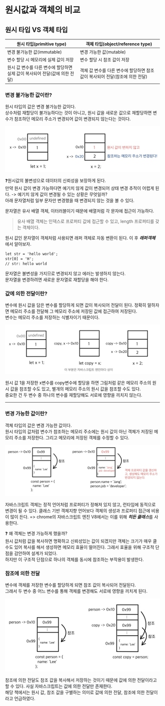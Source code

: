 # 원시값과 객체의 비교

## 원시 타입 VS 객체 타입
|원시 타입(primitive type)|객체 타입(object/reference type)|
|------|------|
|변경 불가능한 값(immutable)|변경 가능한 값(mutable)|
|변수 할당 시 메모리에 실제 값이 저장|변수 할당 시 참조 값이 저장|
|원시 값 변수를 다른 변수에 할당하면 실제 값이 복사되어 전달(값에 의한 전달)|객체 값 변수를 다른 변수에 할당하면 참조 값이 복사되어 전달(참조에 의한 전달)|

### 변경 불가능한 값이란?
원시 타입의 값은 변경 불가능한 값이다.   
상수처럼 재할당이 불가능하다는 것이 아니고, 원시 값을 새로운 값으로 재할당하면 변수가 참조하던 메모리 주소가 변경되어 값이 변경되지 않는다는 것이다.

![원시값](./img/IMG_2416.jpg)

❓원시값의 불변성으로 데이터의 신뢰성을 보장하게 된다.   
만약 원시 값이 변경 가능하다면 예기치 않게 값이 변경되어 상태 변경 추적이 어렵게 된다.
-> 예기치 않게 값이 변경될 수 있는 상황은 무엇일까?   
아래 문자열처럼 일부 문자만 변경했을 때 변경되지 않는 것을 볼 수 있다.



문자열은 유사 배열 객체, 이터러블이기 때문에 배열처럼 각 문자에 접근이 가능하다.
> 유사 배열 객체는 인덱스로 프로퍼티 값에 접근할 수 있고, length 프로퍼티를 갖는 객체이다.

원시 값인 문자열이 객체처럼 사용되면 래퍼 객체로 자동 변환이 된다. 이 후 ***래퍼객체*** 에서 알아보자.

```
let str = 'hello world';
str[0] = 'H';
// str: hello world
```
문자열은 불변성을 가지므로 변경되지 않고 에러는 발생하지 않는다.   
문자열을 변경하려면 새로운 문자열로 재할당을 해야 한다.


### 값에 의한 전달이란?
변수에 원시 값을 담은 변수를 할당하게 되면 값이 복사되어 전달이 된다. 정확히 말하자면 메모리 주소를 전달해 그 메모리 주소에 저장된 값에 접근하여 저장된다.   
변수는 메모리 주소를 저장하는 식별자이기 때문이다.

![값에의한전달](./img/IMG_2418.jpg)

원시 값 1을 저장한 x변수를 copy변수에 할당을 하면 그림처럼 같은 메모리 주소의 원시 값을 참조할 수도 있고, 별개의 메모리 주소의 원시 값을 참조할 수도 있다.   
중요한 건 두 변수 중 하나의 변수를 재할당해도 서로에 영향을 끼치지 않는다.

-----

### 변경 가능한 값이란?
객체 타입의 값은 변경 가능한 값이다.   
원시 타입의 값처럼 변수가 참조하는 메모리 주소에는 원시 값이 아닌 객체가 저장된 메모리 주소를 저장한다. 그리고 메모리에 저장된 객체를 수정할 수 있다.

![참조값](./img/IMG_2417.jpg)


자바스크립트 객체는 정적 언어처럼 프로퍼티가 정해져 있지 않고, 런타임에 동적으로 변경이 될 수 있다. 클래스 기반 객체지향 언어보다 객체의 생성과 프로퍼티 접근에 비용이 많이 든다.
=> chrome의 자바스크립트 엔진 V8에서는 이를 위해 ***히든 클래스***를 사용한다.

❓ 왜 객체는 변경 가능하게 했을까?   
원시 값처럼 값을 복사하면 명확하고 신뢰성있는 값이 되겠지만 객체는 크기가 매우 클 수도 있어 복사를 해서 생성하면 메모리 효율이 떨어진다. 그래서 효율을 위해 구조적 단점을 감안하여 설계가 되었다.   
하지만 이 구조적 단점으로 하나의 객체를 동시에 참조하는 부작용이 발생한다.

### 참조에 의한 전달
변수에 객체를 저장한 변수를 할당하게 되면 참조 값이 복사되어 전달된다.  
그래서 두 변수 중 어느 변수를 통해 객체를 변경해도 서로에 영향을 끼치게 된다.

![참조값](./img/IMG_2420.jpg)

참조에 의한 전달도 참조 값을 복사해서 저장하는 것이기 때문에 값에 의한 전달이라고 할 수 있다. 
<span style='background-color: #f6f8fa'>
사실 자바스크립트는 값에 의한 전달만 존재한다.  
</span>
해당 책에서는 원시 값, 참조 값을 구별하는 의미로 값에 의한 전달, 참조에 의한 전달이라고 언급하였다.
